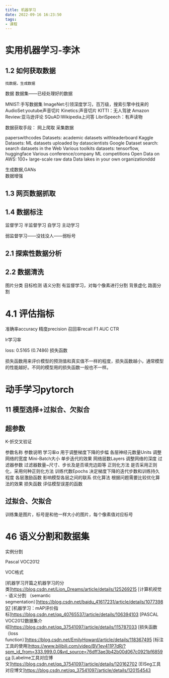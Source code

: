 ```yaml
---
title: 机器学习
date: 2022-09-16 16:23:50
tags:
- 课程
---
```


# 实用机器学习-李沐
## 1.2 如何获取数据
    找数据，生成数据

数据
数据集——已经处理好的数据

MNIST:手写数据集
ImageNet:引领深度学习，百万级，搜索引擎中找来的
AudioSet:youtube声音切片
Kinetics:声音切片
KITTI：无人驾驶
Amazon Review:亚马逊评论
SQuAD:Wikipedia上问答
LibriSpeech：有声读物


数据获取手段：
网上爬取
采集数据


paperswithcodes Datasets: academic datasets withleaderboard
Kaggle Datasets: ML datasets uploaded by datascientists
Google Dataset search: search datasets in the Web
Various toolkits datasets: tensorflow, huggingface
Various conference/company ML competitions
Open Data on AWS: 100+ large-scale raw data
Data lakes in your own organizationddd




生成数据,GANs  
数据增强

## 1.3 网页数据抓取

## 1.4 数据标注

监督学习
半监督学习
自学习
主动学习

弱监督学习——没钱没人——弱标号




## 2.1 探索性数据分析
## 2.2 数据清洗

图片分类
目标检测
语义分割
    有监督学习，对每个像素进行分割
    背景虚化
    路面分割




# 4.1 评估指标
准确率accuracy
精度precision
召回率recall
F1
AUC
CTR

lr学习率

loss: 0.5165 (0.7486)
损失函数

损失函数用来评价模型的预测值和真实值不一样的程度，损失函数越小，通常模型的性能越好。不同的模型用的损失函数一般也不一样。


# 动手学习pytorch
## 11 模型选择+过拟合、欠拟合
## 超参数
K-折交叉验证


参数名称 参数说明
学习率α 用于调整梯度下降的步幅
各层神经元数量Units 调整网络的宽度
Mini-Batch大小 单步迭代的效果
网络层数Layers 调整网络的深度
过滤器参数 过滤器数量~尺寸、步长及是否填充边距等
正则化方法 是否采用正则化，采用何种正则化方法
训练代数Epochs 决定梯度下降的迭代步数和训练持久程度
各层激励函数 影响模型各层之间的联系
优化算法 根据问题需要比较优化算法的效果
损失函数 评估模型误差的函数
## 过拟合、欠拟合
训练集是图片，标号是和他一样大小的图片，每个像素值对应标号




# 46 语义分割和数据集
实例分割

Pascal VOC2012



VOC格式






[机器学习开篇之机器学习的分类]https://blog.csdn.net/Lion_Dreams/article/details/125269215
[计算机视觉 - 语义分割 （semantic segmentation）]https://blog.csdn.net/baidu_41617231/article/details/107739897
[机器学习：mAP评价指标]https://blog.csdn.net/qq_40765537/article/details/106394103
[PASCAL VOC2012数据集介绍]https://blog.csdn.net/qq_37541097/article/details/115787033
[损失函数（loss function）]https://blog.csdn.net/EmilyHoward/article/details/118367495
[标注工具的使用]https://www.bilibili.com/video/BV1ev411P7dR/?spm_id_from=333.999.0.0&vd_source=76dff3ae3b42b00d067c0921bf6859ca
[Labelme工具对应博文]https://blog.csdn.net/qq_37541097/article/details/120162702
[EISeg工具对应博文]https://blog.csdn.net/qq_37541097/article/details/120154543